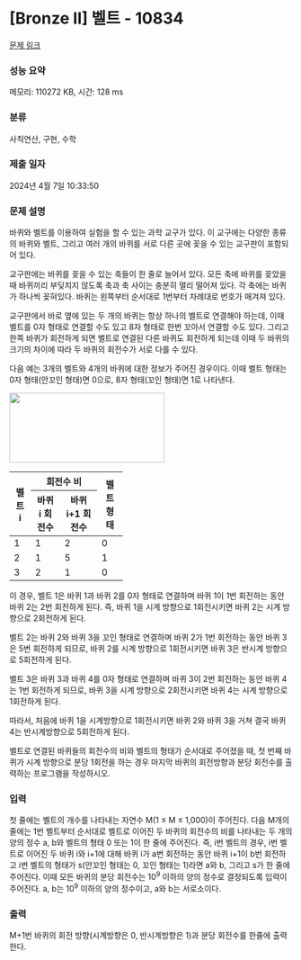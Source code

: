 # [Bronze II] 벨트 - 10834 

[문제 링크](https://www.acmicpc.net/problem/10834) 

### 성능 요약

메모리: 110272 KB, 시간: 128 ms

### 분류

사칙연산, 구현, 수학

### 제출 일자

2024년 4월 7일 10:33:50

### 문제 설명

<p>바퀴와 벨트를 이용하여 실험을 할 수 있는 과학 교구가 있다. 이 교구에는 다양한 종류의 바퀴와 벨트, 그리고 여러 개의 바퀴를 서로 다른 곳에 꽂을 수 있는 교구판이 포함되어 있다. </p>

<p>교구판에는 바퀴를 꽂을 수 있는 축들이 한 줄로 늘어서 있다. 모든 축에 바퀴를 꽂았을 때 바퀴끼리 부딪치지 않도록 축과 축 사이는 충분히 멀리 떨어져 있다. 각 축에는 바퀴가 하나씩 꽂혀있다. 바퀴는 왼쪽부터 순서대로 1번부터 차례대로 번호가 매겨져 있다. </p>

<p>교구판에서 바로 옆에 있는 두 개의 바퀴는 항상 하나의 벨트로 연결해야 하는데, 이때 벨트를 0자 형태로 연결할 수도 있고 8자 형태로 한번 꼬아서 연결할 수도 있다. 그리고 한쪽 바퀴가 회전하게 되면 벨트로 연결된 다른 바퀴도 회전하게 되는데 이때 두 바퀴의 크기의 차이에 따라 두 바퀴의 회전수가 서로 다를 수 있다. </p>

<p>다음 예는 3개의 벨트와 4개의 바퀴에 대한 정보가 주어진 경우이다. 이때 벨트 형태는 0자 형태(안꼬인 형태)면 0으로, 8자 형태(꼬인 형태)면 1로 나타낸다.</p>

<p><img alt="" src="" style="height:124px; width:276px"></p>

<table class="table table-bordered" style="width:40%">
	<thead>
		<tr>
			<th rowspan="2">벨트 i</th>
			<th colspan="2">회전수 비</th>
			<th rowspan="2">벨트 형태</th>
		</tr>
		<tr>
			<th>바퀴 i 회전수</th>
			<th>바퀴 i+1 회전수</th>
		</tr>
	</thead>
	<tbody>
		<tr>
			<td>1</td>
			<td>1</td>
			<td>2</td>
			<td>0</td>
		</tr>
		<tr>
			<td>2</td>
			<td>1</td>
			<td>5</td>
			<td>1</td>
		</tr>
		<tr>
			<td>3</td>
			<td>2</td>
			<td>1</td>
			<td>0</td>
		</tr>
	</tbody>
</table>

<p>이 경우, 벨트 1은 바퀴 1과 바퀴 2를 0자 형태로 연결하며 바퀴 1이 1번 회전하는 동안 바퀴 2는 2번 회전하게 된다. 즉, 바퀴 1을 시계 방향으로 1회전시키면 바퀴 2는 시계 방향으로 2회전하게 된다. </p>

<p>벨트 2는 바퀴 2와 바퀴 3을 꼬인 형태로 연결하며 바퀴 2가 1번 회전하는 동안 바퀴 3은 5번 회전하게 되므로, 바퀴 2를 시계 방향으로 1회전시키면 바퀴 3은 반시계 방향으로 5회전하게 된다. </p>

<p>벨트 3은 바퀴 3과 바퀴 4를 0자 형태로 연결하며 바퀴 3이 2번 회전하는 동안 바퀴 4는 1번 회전하게 되므로, 바퀴 3을 시계 방향으로 2회전시키면 바퀴 4는 시계 방향으로 1회전하게 된다. </p>

<p>따라서, 처음에 바퀴 1을 시계방향으로 1회전시키면 바퀴 2와 바퀴 3을 거쳐 결국 바퀴 4는 반시계방향으로 5회전하게 된다. </p>

<p>벨트로 연결된 바퀴들의 회전수의 비와 벨트의 형태가 순서대로 주어졌을 때, 첫 번째 바퀴가 시계 방향으로 분당 1회전을 하는 경우 마지막 바퀴의 회전방향과 분당 회전수를 출력하는 프로그램을 작성하시오.</p>

### 입력 

 <p>첫 줄에는 벨트의 개수를 나타내는 자연수 M(1 ≤ M ≤ 1,000)이 주어진다. 다음 M개의 줄에는 1번 벨트부터 순서대로 벨트로 이어진 두 바퀴의 회전수의 비를 나타내는 두 개의 양의 정수 a, b와 벨트의 형태 0 또는 1이 한 줄에 주어진다. 즉, i번 벨트의 경우, i번 벨트로 이어진 두 바퀴 i와 i+1에 대해 바퀴 i가 a번 회전하는 동안 바퀴 i+1이 b번 회전하고 i번 벨트의 형태가 s(안꼬인 형태는 0, 꼬인 형태는 1)라면 a와 b, 그리고 s가 한 줄에 주어진다. 이때 모든 바퀴의 분당 회전수는 10<sup>9</sup> 이하의 양의 정수로 결정되도록 입력이 주어진다. a, b는 10<sup>9</sup> 이하의 양의 정수이고, a와 b는 서로소이다.</p>

### 출력 

 <p>M+1번 바퀴의 회전 방향(시계방향은 0, 반시계방향은 1)과 분당 회전수를 한줄에 출력한다. </p>

